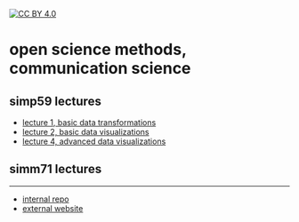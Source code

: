 [![CC BY 4.0][cc-by-shield]][cc-by]

[cc-by]: http://creativecommons.org/licenses/by/4.0/
[cc-by-image]: https://i.creativecommons.org/l/by/4.0/88x31.png
[cc-by-shield]: https://img.shields.io/badge/License-CC%20BY%204.0-lightgrey.svg

# open science methods, communication science

## simp59 lectures

- [lecture 1, basic data transformations](web/edu/simp59-01tra.html)
- [lecture 2, basic data visualizations](web/edu/simp59-01viz.html)
- [lecture 4, advanced data visualizations](web/edu/simp59-02viz.html)

## simm71 lectures

---

- [internal repo](https://github.com/cca-cce/osm-comm/)
- [external website](https://cca-cce.github.io/osm-comm/)











